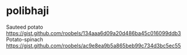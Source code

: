 # polibhaji

Sauteed potato https://gist.github.com/roobels/134aaa6d09a20d486ba45c016099ddb3
Potato-spinach https://gist.github.com/roobels/ac9e8ea9b5a865beb99c734d3bc5ec55
